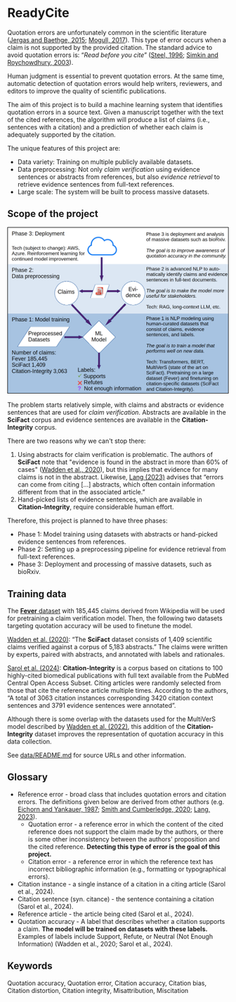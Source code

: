 # ReadyCite

Quotation errors are unfortunately common in the scientific literature ([Jergas and Baethge, 2015](https://doi.org/10.7717/peerj.1364); [Mogull, 2017](https://doi.org/10.1371/journal.pone.0184727)). This type of error occurs when a claim is not supported by the provided citation. The standard advice to avoid quotation errors is: “*Read before you cite*” ([Steel, 1996](https://doi.org/10.1016/S0140-6736\(05\)66108-9); [Simkin and Roychowdhury, 2003](https://www.complex-systems.com/issues/14-3/)).

Human judgment is essential to prevent quotation errors. At the same time, automatic detection of quotation errors would help writers, reviewers, and editors to improve the quality of scientific publications.

The aim of this project is to build a machine learning system that identifies quotation errors in a source text. Given a manuscript together with the text of the cited references, the algorithm will produce a list of claims (i.e., sentences with a citation) and a prediction of whether each claim is adequately supported by the citation.

The unique features of this project are:
- Data variety: Training on multiple publicly available datasets.
- Data preprocessing: Not only *claim verification* using evidence sentences or abstracts from references, but also *evidence retrieval* to retrieve evidence sentences from full-text references.
- Large scale: The system will be built to process massive datasets.

## Scope of the project

![Data sources, tasks, goals, and tech for the three phases of the project](../images/project_overview.png "Project Overview")

The problem starts relatively simple, with claims and abstracts or evidence sentences that are used for *claim verification*. Abstracts are available in the **SciFact** corpus and evidence sentences are available in the **Citation-Integrity** corpus.

There are two reasons why we can't stop there:
1. Using abstracts for claim verification is problematic. The authors of **SciFact** note that "evidence is found in the abstract in more than 60% of cases" ([Wadden et al., 2020](https://doi.org/10.18653/v1/2020.emnlp-main.609)), but this implies that evidence for many claims is not in the abstract. Likewise, [Lang (2023)](https://doi.org/10.3897/ese.2023.e94153) advises that “errors can come from citing [...] abstracts,  which often contain information different from that in the associated article.”
2. Hand-picked lists of evidence sentences, which are available in **Citation-Integrity**, require considerable human effort.

Therefore, this project is planned to have three phases:

- Phase 1: Model training using datasets with abstracts or hand-picked evidence sentences from references.
- Phase 2: Setting up a preprocessing pipeline for evidence retrieval from full-text references.
- Phase 3: Deployment and processing of massive datasets, such as bioRxiv.

## Training data

The [**Fever** dataset](https://fever.ai/dataset/fever.html) with 185,445 claims derived from Wikipedia will be used for pretraining a claim verification model. Then, the following two datasets targeting quotation accuracy will be used to finetune the model. 

[Wadden et al. (2020)](https://doi.org/10.18653/v1/2020.emnlp-main.609): “The **SciFact** dataset consists of 1,409 scientific claims verified against a corpus of 5,183 abstracts.” The claims were written by experts, paired with abstracts, and annotated with labels and rationales.

[Sarol et al. (2024)](https://doi.org/10.1093/bioinformatics/btae420): **Citation-Integrity** is a corpus based on citations to 100 highly-cited biomedical publications with full text available from the PubMed Central Open Access Subset. Citing articles were randomly selected from those that cite the reference article multiple times. According to the authors, “A total of 3063 citation instances corresponding 3420 citation context sentences and 3791 evidence sentences were annotated”.

Although there is some overlap with the datasets used for the MultiVerS model described by [Wadden et al. (2022)](https://doi.org/10.18653/v1/2022.findings-naacl.6), this addition of the **Citation-Integrity** dataset improves the representation of quotation accuracy in this data collection.

See [data/README.md](data/README.md) for source URLs and other information.

## Glossary

- Reference error - broad class that includes quotation errors and citation errors. The definitions given below are derived from other authors (e.g. [Eichorn and Yankauer, 1987](https://doi.org/10.2105/AJPH.77.8.1011); [Smith and Cumberledge, 2020](https://doi.org/10.1098/rspa.2020.0538); [Lang, 2023](https://doi.org/10.3897/ese.2023.e94153)).
	- Quotation error - a reference error in which the content of the cited reference does not support the claim made by the authors, or there is some other inconsistency between the authors' proposition and the cited reference. **Detecting this type of error is the goal of this project.**
	- Citation error - a reference error in which the reference text has incorrect bibliographic information (e.g., formatting or typographical errors).
- Citation instance - a single instance of a citation in a citing article (Sarol et al., 2024).
- Citation sentence (syn. citance) - the sentence containing a citation (Sarol et al., 2024).
- Reference article - the article being cited (Sarol et al., 2024).
- Quotation accuracy - A label that describes whether a citation supports a claim. **The model will be trained on datasets with these labels.** Examples of labels include Support, Refute, or Neutral (Not Enough Information) (Wadden et al., 2020; Sarol et al., 2024).

## Keywords

Quotation accuracy, Quotation error, Citation accuracy, Citation bias, Citation distortion, Citation integrity, Misattribution, Miscitation
